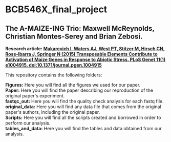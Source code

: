# BCB546X_final_project
## The A-MAIZE-ING Trio: Maxwell McReynolds, Christian Montes-Serey and Brian Zebosi.
**Research article: [Makarevich I, Waters AJ, West PT, Stitzer M, Hirsch CN, Ross-Ibarra J, Springer N (2015) Transposable Elements Contribute to Activation of Maize Genes in Response to Abiotic Stress. PLoS Genet 11(1) e1004915. doi:10.1371/journal.pgen.1004915](http://journals.plos.org/plosgenetics/article?id=10.1371/journal.pgen.1004915)**
  

This repository contains the following folders:  
  
**Figures:** Here you will find all the figures we used for our paper.  
**Paper:** Here you will find the paper describing our reproduction of the original paper's experiment.  
**fastqc_out:** Here you will find the quality check analysis for each fastq file.  
**original_data:** Here you will find any data file that comes from the original paper's authors, including the original paper.  
**Scripts:** Here you will find all the scripts created and borrowed in order to perform our analysis.  
**tables_and_data:** Here you will find the tables and data obtained from our analysis.
